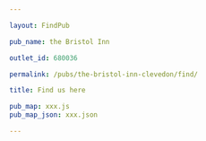 ```yaml
---

layout: FindPub

pub_name: the Bristol Inn

outlet_id: 680036

permalink: /pubs/the-bristol-inn-clevedon/find/

title: Find us here

pub_map: xxx.js
pub_map_json: xxx.json

---
```


